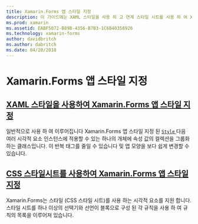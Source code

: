 ```yaml
---
title: Xamarin.Forms 앱 스타일 지정
description: 이 가이드에는 XAML 스타일을 사용 하 고 연계 스타일 시트를 사용 하 여 Xamarin.Forms 응용 프로그램 스타일을 지정 하는 방법을 설명 합니다.
ms.prod: xamarin
ms.assetid: EABF5072-B89B-4356-B7B3-1C6B40358926
ms.technology: xamarin-forms
author: davidbritch
ms.author: dabritch
ms.date: 04/28/2018
---
```


# <a name="styling-xamarinforms-apps"></a>Xamarin.Forms 앱 스타일 지정

## <a name="styling-xamarinforms-apps-using-xaml-stylesxamlindexmd"></a>[XAML 스타일을 사용하여 Xamarin.Forms 앱 스타일 지정](xaml/index.md)

일반적으로 사용 하 여 이루어집니다 Xamarin.Forms 앱 스타일 지정 된 [ `Style` ](xref:Xamarin.Forms.Style) 다음 여러 시각적 요소 인스턴스에 적용할 수 있는 하나의 개체에 속성 값의 컬렉션을 그룹화 하는 클래스입니다. 이 반복 태그를 줄일 수 있습니다 및 앱 모양을 보다 쉽게 변경할 수 있습니다.

## <a name="styling-xamarinforms-apps-using-cascading-style-sheetscssindexmd"></a>[CSS 스타일시트를 사용하여 Xamarin.Forms 앱 스타일 지정](css/index.md)

Xamarin.Forms는 스타일 (CSS 스타일 시트)를 사용 하는 시각적 요소를 지원 합니다. 스타일 시트를 하나 이상의 선택기와 선언이 블록으로 구성 된 각 규칙을 사용 하 여 규칙의 목록을 이루어져 있습니다.
